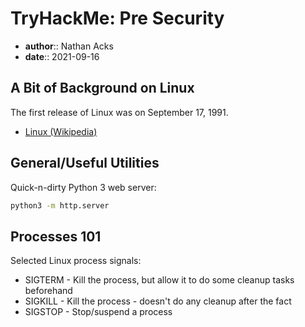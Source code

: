 # TryHackMe: Pre Security

* **author**:: Nathan Acks
* **date**:: 2021-09-16

## A Bit of Background on Linux

The first release of Linux was on September 17, 1991.

* [Linux (Wikipedia)](https://en.wikipedia.org/wiki/Linux)

## General/Useful Utilities

Quick-n-dirty Python 3 web server:

```bash
python3 -m http.server
```

## Processes 101

Selected Linux process signals:

* SIGTERM - Kill the process, but allow it to do some cleanup tasks beforehand
* SIGKILL - Kill the process - doesn't do any cleanup after the fact
* SIGSTOP - Stop/suspend a process
